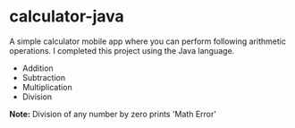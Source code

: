 # calculator-java

A simple calculator mobile app where you can perform following arithmetic operations. I completed this project using
the Java language.

* Addition 
* Subtraction
* Multiplication
* Division

**Note:**
Division of any number by zero prints 'Math Error'
